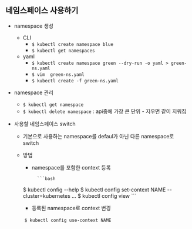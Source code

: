 ## 네임스페이스 사용하기

* namespace 생성
  * CLI
    * `$ kubectl create namespace blue`
    * `$ kubectl get namespaces`
  * yaml
    * `$ kubectl create namespace green --dry-run -o yaml > green-ns.yaml`
    * `$ vim  green-ns.yaml`
    * `$ kubectl create -f green-ns.yaml`
* namespace 관리
  * `$ kubectl get namespace`
  * `$ kubectl delete namespace`  : api중에 가장 큰 단위 - 지우면 같이 지워짐



* 사용할 네임스페이스 switch

  * 기본으로 사용하는 namespace를 defaul가 아닌 다른 namespace로 switch

  * 방법

    * namespace를 포함한 context 등록

            ```bash
    $ kubectl config --help
    $ kubectl config set-context NAME --cluster=kubernetes ...
    $ kubectl config view
            ```

    * 등록된  namespace로 context 변경

    ​       `$ kubectl config use-context NAME`